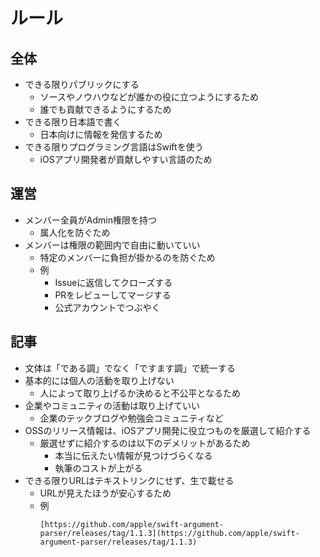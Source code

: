 # ルール

## 全体

- できる限りパブリックにする
  - ソースやノウハウなどが誰かの役に立つようにするため
  - 誰でも貢献できるようにするため
- できる限り日本語で書く
  - 日本向けに情報を発信するため
- できる限りプログラミング言語はSwiftを使う
  - iOSアプリ開発者が貢献しやすい言語のため

## 運営

- メンバー全員がAdmin権限を持つ
  - 属人化を防ぐため
- メンバーは権限の範囲内で自由に動いていい
  - 特定のメンバーに負担が掛かるのを防ぐため
  - 例
    - Issueに返信してクローズする
    - PRをレビューしてマージする
    - 公式アカウントでつぶやく

## 記事

- 文体は「である調」でなく「ですます調」で統一する
- 基本的には個人の活動を取り上げない
  - 人によって取り上げるか決めると不公平となるため
- 企業やコミュニティの活動は取り上げていい
  - 企業のテックブログや勉強会コミュニティなど
- OSSのリリース情報は、iOSアプリ開発に役立つものを厳選して紹介する
  - 厳選せずに紹介するのは以下のデメリットがあるため
    - 本当に伝えたい情報が見つけづらくなる
    - 執筆のコストが上がる
- できる限りURLはテキストリンクにせず、生で載せる
  - URLが見えたほうが安心するため
  - 例  
    ```
    [https://github.com/apple/swift-argument-parser/releases/tag/1.1.3](https://github.com/apple/swift-argument-parser/releases/tag/1.1.3)
    ```
